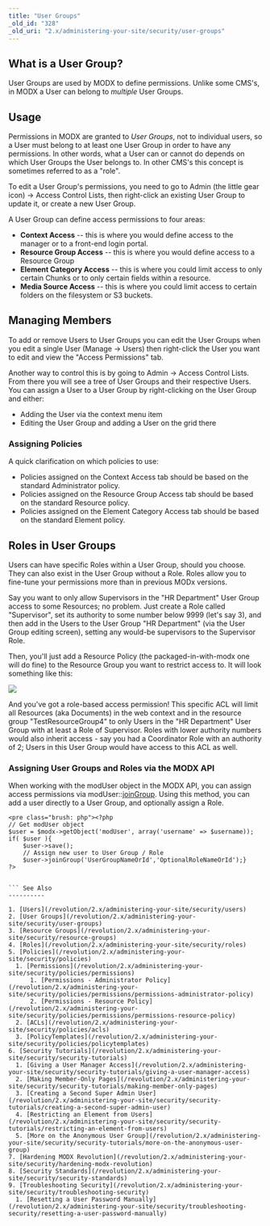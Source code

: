```yaml
---
title: "User Groups"
_old_id: "328"
_old_uri: "2.x/administering-your-site/security/user-groups"
---
```


 What is a User Group? 
-----------------------

 User Groups are used by MODX to define permissions. Unlike some CMS's, in MODX a User can belong to _multiple_ User Groups.

 Usage 
-------

 Permissions in MODX are granted to _User Groups_, not to individual users, so a User must belong to at least one User Group in order to have any permissions. In other words, what a User can or cannot do depends on which User Groups the User belongs to. In other CMS's this concept is sometimes referred to as a "role".

 To edit a User Group's permissions, you need to go to Admin (the little gear icon) -> Access Control Lists, then right-click an existing User Group to update it, or create a new User Group.

 A User Group can define access permissions to four areas:

- **Context Access** -- this is where you would define access to the manager or to a front-end login portal.
- **Resource Group Access** -- this is where you would define access to a Resource Group
- **Element Category Access** -- this is where you could limit access to only certain Chunks or to only certain fields within a resource.
- **Media Source Access** -- this is where you could limit access to certain folders on the filesystem or S3 buckets.

 Managing Members 
------------------

 To add or remove Users to User Groups you can edit the User Groups when you edit a single User (Manage -> Users) then right-click the User you want to edit and view the "Access Permissions" tab.

 Another way to control this is by going to Admin -> Access Control Lists. From there you will see a tree of User Groups and their respective Users. You can assign a User to a User Group by right-clicking on the User Group and either:

- Adding the User via the context menu item
- Editing the User Group and adding a User on the grid there

###  Assigning Policies 

 A quick clarification on which policies to use:

- Policies assigned on the Context Access tab should be based on the standard Administrator policy.
- Policies assigned on the Resource Group Access tab should be based on the standard Resource policy.
- Policies assigned on the Element Category Access tab should be based on the standard Element policy.

 Roles in User Groups 
----------------------

 Users can have specific Roles within a User Group, should you choose. They can also exist in the User Group without a Role. Roles allow you to fine-tune your permissions more than in previous MODx versions.

 Say you want to only allow Supervisors in the "HR Department" User Group access to some Resources; no problem. Just create a Role called "Supervisor", set its authority to some number below 9999 (let's say 3), and then add in the Users to the User Group "HR Department" (via the User Group editing screen), setting any would-be supervisors to the Supervisor Role.

 Then, you'll just add a Resource Policy (the packaged-in-with-modx one will do fine) to the Resource Group you want to restrict access to. It will look something like this:

 ![](/download/attachments/18678087/ug-rg-grid1.png?version=1&modificationDate=1268850005000)

 And you've got a role-based access permission! This specific ACL will limit all Resources (aka Documents) in the web context and in the resource group "TestResourceGroup4" to only Users in the "HR Department" User Group with at least a Role of Supervisor. Roles with lower authority numbers would also inherit access - say you had a Coordinator Role with an authority of 2; Users in this User Group would have access to this ACL as well.

###  Assigning User Groups and Roles via the MODX API 

 When working with the modUser object in the MODX API, you can assign access permissions via modUser::[joinGroup](http://api.modx.com/revolution/2.1/_model_modx_moduser.class.html#%5CmodUser::joinGroup()). Using this method, you can add a user directly to a User Group, and optionally assign a Role.

```
<pre class="brush: php"><?php
// Get modUser object
$user = $modx->getObject('modUser', array('username' => $username));
if( $user ){
    $user->save();
    // Assign new user to User Group / Role
    $user->joinGroup('UserGroupNameOrId','OptionalRoleNameOrId');}
?>
                

``` See Also 
----------

1. [Users](/revolution/2.x/administering-your-site/security/users)
2. [User Groups](/revolution/2.x/administering-your-site/security/user-groups)
3. [Resource Groups](/revolution/2.x/administering-your-site/security/resource-groups)
4. [Roles](/revolution/2.x/administering-your-site/security/roles)
5. [Policies](/revolution/2.x/administering-your-site/security/policies)
  1. [Permissions](/revolution/2.x/administering-your-site/security/policies/permissions)
      1. [Permissions - Administrator Policy](/revolution/2.x/administering-your-site/security/policies/permissions/permissions-administrator-policy)
      2. [Permissions - Resource Policy](/revolution/2.x/administering-your-site/security/policies/permissions/permissions-resource-policy)
  2. [ACLs](/revolution/2.x/administering-your-site/security/policies/acls)
  3. [PolicyTemplates](/revolution/2.x/administering-your-site/security/policies/policytemplates)
6. [Security Tutorials](/revolution/2.x/administering-your-site/security/security-tutorials)
  1. [Giving a User Manager Access](/revolution/2.x/administering-your-site/security/security-tutorials/giving-a-user-manager-access)
  2. [Making Member-Only Pages](/revolution/2.x/administering-your-site/security/security-tutorials/making-member-only-pages)
  3. [Creating a Second Super Admin User](/revolution/2.x/administering-your-site/security/security-tutorials/creating-a-second-super-admin-user)
  4. [Restricting an Element from Users](/revolution/2.x/administering-your-site/security/security-tutorials/restricting-an-element-from-users)
  5. [More on the Anonymous User Group](/revolution/2.x/administering-your-site/security/security-tutorials/more-on-the-anonymous-user-group)
7. [Hardening MODX Revolution](/revolution/2.x/administering-your-site/security/hardening-modx-revolution)
8. [Security Standards](/revolution/2.x/administering-your-site/security/security-standards)
9. [Troubleshooting Security](/revolution/2.x/administering-your-site/security/troubleshooting-security)
  1. [Resetting a User Password Manually](/revolution/2.x/administering-your-site/security/troubleshooting-security/resetting-a-user-password-manually)